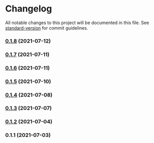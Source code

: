 # Changelog

All notable changes to this project will be documented in this file. See [standard-version](https://github.com/conventional-changelog/standard-version) for commit guidelines.

### [0.1.8](https://github.com/notGonim/AdoptaPet/compare/v0.1.7...v0.1.8) (2021-07-12)

### [0.1.7](https://github.com/notGonim/AdoptaPet/compare/v0.1.6...v0.1.7) (2021-07-11)

### [0.1.6](https://github.com/notGonim/AdoptaPet/compare/v0.1.5...v0.1.6) (2021-07-11)

### [0.1.5](https://github.com/notGonim/AdoptaPet/compare/v0.1.4...v0.1.5) (2021-07-10)

### [0.1.4](https://github.com/notGonim/AdoptaPet/compare/v0.1.3...v0.1.4) (2021-07-08)

### [0.1.3](https://github.com/notGonim/AdoptaPet/compare/v0.1.2...v0.1.3) (2021-07-07)

### [0.1.2](https://github.com/notGonim/AdoptaPet/compare/v0.1.1...v0.1.2) (2021-07-04)

### 0.1.1 (2021-07-03)
